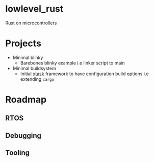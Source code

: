 # lowlevel_rust

Rust on microcontrollers

# Projects

- Minimal blinky
  - Barebones blinky example i.e linker script to main
- Minimal buildsystem
  - Initial [xtask](https://github.com/matklad/cargo-xtask) framework to have configuration build options i.e extending `cargo`

# Roadmap

## RTOS

## Debugging

## Tooling
